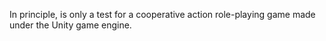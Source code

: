 In principle, is only a test for a cooperative action role-playing game made under the Unity game engine.